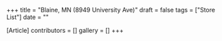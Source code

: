 +++
title = "Blaine, MN (8949 University Ave)"
draft = false
tags = ["Store List"]
date = ""

[Article]
contributors = []
gallery = []
+++